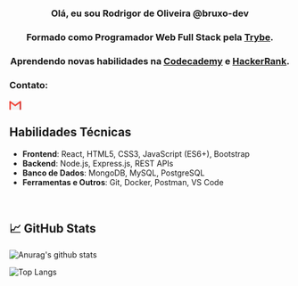 
<h3 align="center">
Olá, eu sou Rodrigor de Oliveira @bruxo-dev
</h3>

<h3 align="center">
Formado como Programador Web Full Stack pela <a href="https://www.betrybe.com/">Trybe</a>.
</h3> 

<h3 align="center">
Aprendendo novas habilidades na <a href="https://www.codecademy.com/">Codecademy</a> e <a href="https://www.hackerrank.com/">HackerRank</a>.
</h3>

### Contato:

<!--
<a href=""><img align="left" src="./img/linkedin.png" alt="bruxo-dev | LinkedIn" width="21px"/></a>
-->
<a href="mailto: rmjo.inbox@gmail.com"><img align="left" src="./img/gmail.png" alt="bruxo-dev | Gmail" width="21px"/></a>

</br>

##  Habilidades Técnicas

- **Frontend**: React, HTML5, CSS3, JavaScript (ES6+), Bootstrap
- **Backend**: Node.js, Express.js, REST APIs
- **Banco de Dados**: MongoDB, MySQL, PostgreSQL
- **Ferramentas e Outros**: Git, Docker, Postman, VS Code

</br>


<!--
## Portfólio:

<h2 align="center">
:four_leaf_clover::four_leaf_clover::four_leaf_clover:<a href="http://rodrigormjo.github.io/">Pote de Ouro</a>:four_leaf_clover::four_leaf_clover::four_leaf_clover:
</h2>
-->


## 📈 GitHub Stats 

![Anurag's github stats](https://github-readme-stats.vercel.app/api?username=bruxo-dev)

![Top Langs](https://github-readme-stats.vercel.app/api/top-langs/?username=bruxo-dev&layout=compact)


<!---
bruxo-dev/bruxo-dev is a ✨ special ✨ repository because its `README.md` (this file) appears on your GitHub profile.
You can click the Preview link to take a look at your changes.
--->

